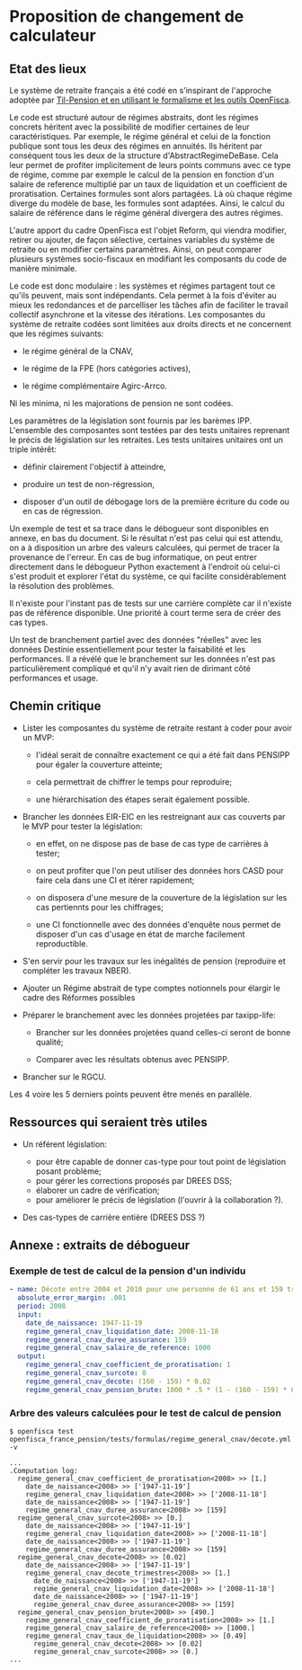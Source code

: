 # Proposition de changement de calculateur

## Etat des lieux

Le système de retraite français a été codé en s'inspirant de l'approche adoptée par [Til-Pension et en utilisant le formalisme et les outils OpenFisca](./README.md).

Le code est structuré autour de régimes abstraits, dont les régimes concrets héritent avec la possibilité de modifier certaines de leur caractéristiques. Par exemple, le régime général et celui de la fonction publique sont tous les deux des régimes en annuités. Ils héritent par conséquent tous les deux de la structure d'AbstractRegimeDeBase. Cela leur permet de profiter implicitement de leurs points communs avec ce type de régime, comme par exemple le calcul de la pension en fonction d'un salaire de reference multiplié par un taux de liquidation et un coefficient de proratisation. Certaines formules sont alors partagées. Là où chaque régime diverge du modèle de base, les formules sont adaptées. Ainsi, le calcul du salaire de référence dans le régime général divergera des autres régimes.

L'autre apport du cadre OpenFisca est l'objet Reform, qui viendra modifier, retirer ou ajouter, de façon sélective, certaines variables du système de retraite ou en modifier certains paramètres. Ainsi, on peut comparer plusieurs systèmes socio-fiscaux en modifiant les composants du code de manière minimale.

Le code est donc modulaire : les systèmes et régimes partagent tout ce qu'ils peuvent, mais sont indépendants. Cela permet à la fois d'éviter au mieux les redondances et de parcelliser les tâches afin de faciliter le travail collectif asynchrone et la vitesse des itérations.
Les composantes du système de retraite codées sont limitées aux droits directs et ne concernent que les régimes suivants:
- le régime général de la CNAV,

- le régime de la FPE (hors catégories actives),

- le régime complémentaire Agirc-Arrco.

Ni les minima, ni les majorations de pension ne sont codées.

Les paramètres de la législation sont fournis par les barèmes IPP.
L'ensemble des composantes sont testées par des tests unitaires reprenant le précis de législation sur les retraites.
Les tests unitaires unitaires ont un triple intérêt:

- définir clairement l'objectif à atteindre,

- produire un test de non-régression,

- disposer d'un outil de débogage lors de la première écriture du code ou en cas de régression.

Un exemple de test et sa trace dans le débogueur sont disponibles en annexe, en bas du document. Si le résultat n'est pas celui qui est attendu, on a à disposition un arbre des valeurs calculées, qui permet de tracer la provenance de l'erreur.
En cas de bug informatique, on peut entrer directement dans le débogueur Python exactement à l'endroit où celui-ci s'est produit et explorer l'état du système, ce qui facilite considérablement la résolution des problèmes.

Il n'existe pour l'instant pas de tests sur une carrière complète car il n'existe pas de référence disponible. Une priorité à court terme sera de créer des cas types.

Un test de branchement partiel avec des données "réelles" avec les données Destinie essentiellement pour tester la faisabilité et les performances.
Il a révélé que le branchement sur les données n'est pas particulièrement compliqué et qu'il n'y avait rien de dirimant côté performances et usage.

## Chemin critique

- Lister les composantes du système de retraite restant à coder pour avoir un MVP:

  - l'idéal serait de connaître exactement ce qui a été fait dans PENSIPP pour égaler la couverture atteinte;

  - cela permettrait de chiffrer le temps pour reproduire;

  - une hiérarchisation des étapes serait également possible.

- Brancher les données EIR-EIC en les restreignant aux cas couverts par le MVP pour tester la législation:

  - en effet, on ne dispose pas de base de cas type de carrières à tester;

  - on peut profiter que l'on peut utiliser des données hors CASD pour faire cela dans une CI et itérer rapidement;

  - on disposera d'une mesure de la couverture de la législation sur les cas pertiennts pour les chiffrages;

  - une CI fonctionnelle avec des données d'enquête nous permet de disposer d'un cas d'usage en état de marche facilement reproductible.

- S'en servir pour les travaux sur les inégalités de pension (reproduire et compléter les travaux NBER).

- Ajouter un Régime abstrait de type comptes notionnels pour élargir le cadre des Réformes possibles

- Préparer le branchement avec les données projetées par taxipp-life:

  - Brancher sur les données projetées quand celles-ci seront de bonne qualité;

  - Comparer avec les résultats obtenus avec PENSIPP.

- Brancher sur le RGCU.

Les 4 voire les 5 derniers points peuvent être menés en parallèle.

## Ressources qui seraient très utiles

- Un référent législation:
  - pour être capable de donner cas-type pour tout point de législation posant problème;
  - pour gérer les corrections proposés par DREES DSS;
  - élaborer un cadre de vérification;
  - pour améliorer le précis de législation (l'ouvrir à la collaboration ?).

- Des cas-types de carrière entière (DREES DSS ?)

## Annexe : extraits de débogueur

### Exemple de test de calcul de la pension d'un individu

```yaml
- name: Décote entre 2004 et 2010 pour une personne de 61 ans et 159 trimestres
  absolute_error_margin: .001
  period: 2008
  input:
    date_de_naissance: 1947-11-19
    regime_general_cnav_liquidation_date: 2008-11-18
    regime_general_cnav_duree_assurance: 159
    regime_general_cnav_salaire_de_reference: 1000
  output:
    regime_general_cnav_coefficient_de_proratisation: 1
    regime_general_cnav_surcote: 0
    regime_general_cnav_decote: (160 - 159) * 0.02
    regime_general_cnav_pension_brute: 1000 * .5 * (1 - (160 - 159) * 0.02)
```

### Arbre des valeurs calculées pour le test de calcul de pension

```shell
$ openfisca test openfisca_france_pension/tests/formulas/regime_general_cnav/decote.yml -v

...
.Computation log:
  regime_general_cnav_coefficient_de_proratisation<2008> >> [1.]
    date_de_naissance<2008> >> ['1947-11-19']
    regime_general_cnav_liquidation_date<2008> >> ['2008-11-18']
    date_de_naissance<2008> >> ['1947-11-19']
    regime_general_cnav_duree_assurance<2008> >> [159]
  regime_general_cnav_surcote<2008> >> [0.]
    date_de_naissance<2008> >> ['1947-11-19']
    regime_general_cnav_liquidation_date<2008> >> ['2008-11-18']
    date_de_naissance<2008> >> ['1947-11-19']
    regime_general_cnav_duree_assurance<2008> >> [159]
  regime_general_cnav_decote<2008> >> [0.02]
    date_de_naissance<2008> >> ['1947-11-19']
    regime_general_cnav_decote_trimestres<2008> >> [1.]
      date_de_naissance<2008> >> ['1947-11-19']
      regime_general_cnav_liquidation_date<2008> >> ['2008-11-18']
      date_de_naissance<2008> >> ['1947-11-19']
      regime_general_cnav_duree_assurance<2008> >> [159]
  regime_general_cnav_pension_brute<2008> >> [490.]
    regime_general_cnav_coefficient_de_proratisation<2008> >> [1.]
    regime_general_cnav_salaire_de_reference<2008> >> [1000.]
    regime_general_cnav_taux_de_liquidation<2008> >> [0.49]
      regime_general_cnav_decote<2008> >> [0.02]
      regime_general_cnav_surcote<2008> >> [0.]
...
```
